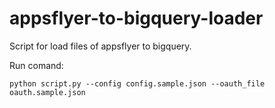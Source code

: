 # appsflyer-to-bigquery-loader
Script for load files of appsflyer to bigquery.

Run comand:

`python script.py --config config.sample.json --oauth_file oauth.sample.json`

